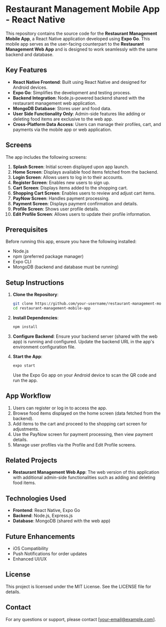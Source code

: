 # Restaurant Management Mobile App - React Native

This repository contains the source code for the **Restaurant Management Mobile App**, a React Native application developed using **Expo Go**. This mobile app serves as the user-facing counterpart to the **Restaurant Management Web App** and is designed to work seamlessly with the same backend and database.

## Key Features

- **React Native Frontend**: Built using React Native and designed for Android devices.
- **Expo Go**: Simplifies the development and testing process.
- **Backend Integration**: Node.js-powered backend shared with the restaurant management web application.
- **MongoDB Database**: Stores user and food data.
- **User Side Functionality Only**: Admin-side features like adding or deleting food items are exclusive to the web app.
- **Cross-Platform Data Access**: Users can manage their profiles, cart, and payments via the mobile app or web application.

## Screens

The app includes the following screens:

1. **Splash Screen**: Initial screen displayed upon app launch.
2. **Home Screen**: Displays available food items fetched from the backend.
3. **Login Screen**: Allows users to log in to their accounts.
4. **Register Screen**: Enables new users to sign up.
5. **Cart Screen**: Displays items added to the shopping cart.
6. **Shopping Cart Screen**: Enables users to review and adjust cart items.
7. **PayNow Screen**: Handles payment processing.
8. **Payment Screen**: Displays payment confirmation and details.
9. **Profile Screen**: Shows user profile details.
10. **Edit Profile Screen**: Allows users to update their profile information.

## Prerequisites

Before running this app, ensure you have the following installed:

- Node.js
- npm (preferred package manager)
- Expo CLI
- MongoDB (backend and database must be running)

## Setup Instructions

1. **Clone the Repository**:
   ```bash
   git clone https://github.com/your-username/restaurant-management-mobile-app.git
   cd restaurant-management-mobile-app
   ```

2. **Install Dependencies**:
   ```bash
   npm install
   ```

3. **Configure Backend**:
   Ensure your backend server (shared with the web app) is running and configured. Update the backend URL in the app's environment configuration file.

4. **Start the App**:
   ```bash
   expo start
   ```
   Use the Expo Go app on your Android device to scan the QR code and run the app.

## App Workflow

1. Users can register or log in to access the app.
2. Browse food items displayed on the home screen (data fetched from the backend).
3. Add items to the cart and proceed to the shopping cart screen for adjustments.
4. Use the PayNow screen for payment processing, then view payment details.
5. Manage user profiles via the Profile and Edit Profile screens.

## Related Projects

- **Restaurant Management Web App**: The web version of this application with additional admin-side functionalities such as adding and deleting food items.

## Technologies Used

- **Frontend**: React Native, Expo Go
- **Backend**: Node.js, Express.js
- **Database**: MongoDB (shared with the web app)

## Future Enhancements

- iOS Compatibility
- Push Notifications for order updates
- Enhanced UI/UX

## License

This project is licensed under the MIT License. See the LICENSE file for details.

## Contact

For any questions or support, please contact [your-email@example.com].

